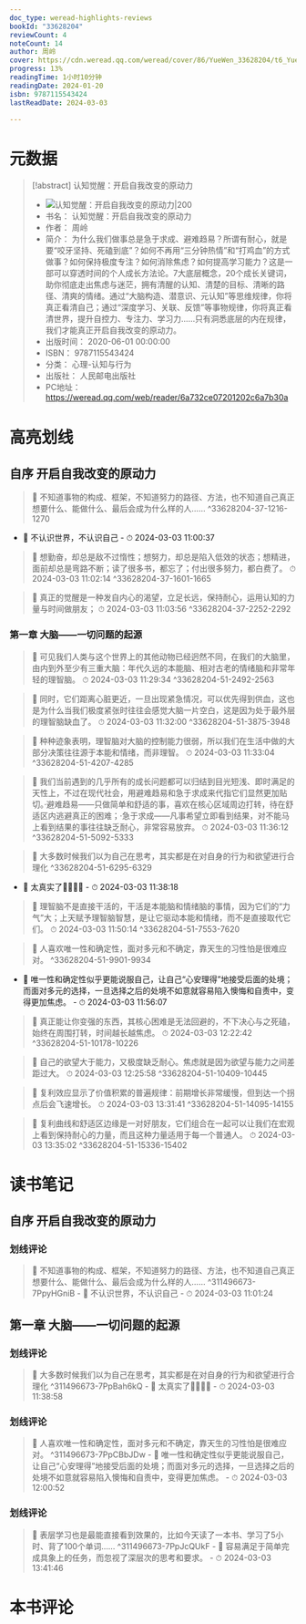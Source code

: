 ```yaml
---
doc_type: weread-highlights-reviews
bookId: "33628204"
reviewCount: 4
noteCount: 14
author: 周岭
cover: https://cdn.weread.qq.com/weread/cover/86/YueWen_33628204/t6_YueWen_33628204.jpg
progress: 13%
readingTime: 1小时10分钟
readingDate: 2024-01-20
isbn: 9787115543424
lastReadDate: 2024-03-03

---
```

# 元数据
> [!abstract] 认知觉醒：开启自我改变的原动力
> - ![ 认知觉醒：开启自我改变的原动力|200](https://cdn.weread.qq.com/weread/cover/86/YueWen_33628204/t6_YueWen_33628204.jpg)
> - 书名： 认知觉醒：开启自我改变的原动力
> - 作者： 周岭
> - 简介： 为什么我们做事总是急于求成、避难趋易？所谓有耐心，就是要“咬牙坚持、死磕到底”？如何不再用“三分钟热情”和“打鸡血”的方式做事？如何保持极度专注？如何消除焦虑？如何提高学习能力？这是一部可以穿透时间的个人成长方法论。7大底层概念，20个成长关键词，助你彻底走出焦虑与迷茫，拥有清醒的认知、清楚的目标、清晰的路径、清爽的情绪。通过“大脑构造、潜意识、元认知”等思维规律，你将真正看清自己；通过“深度学习、关联、反馈”等事物规律，你将真正看清世界，提升自控力、专注力、学习力……只有洞悉底层的内在规律，我们才能真正开启自我改变的原动力。
> - 出版时间： 2020-06-01 00:00:00
> - ISBN： 9787115543424
> - 分类： 心理-认知与行为
> - 出版社： 人民邮电出版社
> - PC地址：https://weread.qq.com/web/reader/6a732ce07201202c6a7b30a

# 高亮划线

## 自序 开启自我改变的原动力

> 📌 不知道事物的构成、框架，不知道努力的路径、方法，也不知道自己真正想要什么、能做什么、最后会成为什么样的人…… ^33628204-37-1216-1270
- 💭 不认识世界，不认识自己 - ⏱ 2024-03-03 11:00:37 

> 📌 想勤奋，却总是敌不过惰性；想努力，却总是陷入低效的状态；想精进，面前却总是弯路不断；读了很多书，都忘了；付出很多努力，都白费了。 
> ⏱ 2024-03-03 11:02:14 ^33628204-37-1601-1665

> 📌 真正的觉醒是一种发自内心的渴望，立足长远，保持耐心，运用认知的力量与时间做朋友； 
> ⏱ 2024-03-03 11:03:56 ^33628204-37-2252-2292

### 第一章 大脑——一切问题的起源

> 📌 可见我们人类与这个世界上的其他动物已经迥然不同，在我们的大脑里，由内到外至少有三重大脑：年代久远的本能脑、相对古老的情绪脑和非常年轻的理智脑。 
> ⏱ 2024-03-03 11:29:34 ^33628204-51-2492-2563

> 📌 同时，它们距离心脏更近，一旦出现紧急情况，可以优先得到供血，这也是为什么当我们极度紧张时往往会感觉大脑一片空白，这是因为处于最外层的理智脑缺血了。 
> ⏱ 2024-03-03 11:32:00 ^33628204-51-3875-3948

> 📌 种种迹象表明，理智脑对大脑的控制能力很弱，所以我们在生活中做的大部分决策往往源于本能和情绪，而非理智。 
> ⏱ 2024-03-03 11:33:04 ^33628204-51-4207-4285

> 📌 我们当前遇到的几乎所有的成长问题都可以归结到目光短浅、即时满足的天性上，不过在现代社会，用避难趋易和急于求成来代指它们显然更加贴切。·避难趋易——只做简单和舒适的事，喜欢在核心区域周边打转，待在舒适区内逃避真正的困难；·急于求成——凡事希望立即看到结果，对不能马上看到结果的事往往缺乏耐心，非常容易放弃。 
> ⏱ 2024-03-03 11:36:12 ^33628204-51-5092-5333

> 📌 大多数时候我们以为自己在思考，其实都是在对自身的行为和欲望进行合理化 ^33628204-51-6295-6329
- 💭 太真实了😬😅😰😭 - ⏱ 2024-03-03 11:38:18 

> 📌 理智脑不是直接干活的，干活是本能脑和情绪脑的事情，因为它们的“力气”大；上天赋予理智脑智慧，是让它驱动本能和情绪，而不是直接取代它们。 
> ⏱ 2024-03-03 11:50:14 ^33628204-51-7553-7620

> 📌 人喜欢唯一性和确定性，面对多元和不确定，靠天生的习性怕是很难应对。 ^33628204-51-9901-9934
- 💭 唯一性和确定性似乎更能说服自己，让自己“心安理得”地接受后面的处境；而面对多元的选择，一旦选择之后的处境不如意就容易陷入懊悔和自责中，变得更加焦虑。 - ⏱ 2024-03-03 11:56:07 

> 📌 真正能让你变强的东西，其核心困难是无法回避的，不下决心与之死磕，始终在周围打转，时间越长越焦虑。 
> ⏱ 2024-03-03 12:22:42 ^33628204-51-10178-10226

> 📌 自己的欲望大于能力，又极度缺乏耐心。焦虑就是因为欲望与能力之间差距过大。 
> ⏱ 2024-03-03 12:25:58 ^33628204-51-10409-10445

> 📌 复利效应显示了价值积累的普遍规律：前期增长非常缓慢，但到达一个拐点后会飞速增长。 
> ⏱ 2024-03-03 13:31:41 ^33628204-51-14095-14155

> 📌 复利曲线和舒适区边缘是一对好朋友，它们组合在一起可以让我们在宏观上看到保持耐心的力量，而且这种力量适用于每一个普通人。 
> ⏱ 2024-03-03 13:35:02 ^33628204-51-15336-15402

# 读书笔记

## 自序 开启自我改变的原动力

### 划线评论
> 📌 不知道事物的构成、框架，不知道努力的路径、方法，也不知道自己真正想要什么、能做什么、最后会成为什么样的人……  ^311496673-7PpyHGniB
    - 💭 不认识世界，不认识自己
    - ⏱ 2024-03-03 11:01:24
   
## 第一章 大脑——一切问题的起源

### 划线评论
> 📌 大多数时候我们以为自己在思考，其实都是在对自身的行为和欲望进行合理化  ^311496673-7PpBah6kQ
    - 💭 太真实了😬😅😰😭
    - ⏱ 2024-03-03 11:38:58

### 划线评论
> 📌 人喜欢唯一性和确定性，面对多元和不确定，靠天生的习性怕是很难应对。  ^311496673-7PpCBbJDw
    - 💭 唯一性和确定性似乎更能说服自己，让自己“心安理得”地接受后面的处境；而面对多元的选择，一旦选择之后的处境不如意就容易陷入懊悔和自责中，变得更加焦虑。
    - ⏱ 2024-03-03 12:00:52

### 划线评论
> 📌 表层学习也是最能直接看到效果的，比如今天读了一本书、学习了5小时、背了100个单词……  ^311496673-7PpJcQUkF
    - 💭 容易满足于简单完成具象上的任务，而忽视了深层次的思考和要求。
    - ⏱ 2024-03-03 13:41:46
   
# 本书评论

